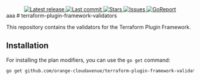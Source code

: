 <div align="center">
    <a href="https://github.com/orange-cloudavenue/terraform-plugin-framework-validators/releases/latest">
      <img alt="Latest release" src="https://img.shields.io/github/v/release/orange-cloudavenue/terraform-plugin-framework-validators?style=for-the-badge&logo=starship&color=C9CBFF&logoColor=D9E0EE&labelColor=302D41&include_prerelease&sort=semver" />
    </a>
    <a href="https://github.com/orange-cloudavenue/terraform-plugin-framework-validators/pulse">
      <img alt="Last commit" src="https://img.shields.io/github/last-commit/orange-cloudavenue/terraform-plugin-framework-validators?style=for-the-badge&logo=starship&color=8bd5ca&logoColor=D9E0EE&labelColor=302D41"/>
    </a>
    <a href="https://github.com/orange-cloudavenue/terraform-plugin-framework-validators/stargazers">
      <img alt="Stars" src="https://img.shields.io/github/stars/orange-cloudavenue/terraform-plugin-framework-validators?style=for-the-badge&logo=starship&color=c69ff5&logoColor=D9E0EE&labelColor=302D41" />
    </a>
    <a href="https://github.com/orange-cloudavenue/terraform-plugin-framework-validators/issues">
      <img alt="Issues" src="https://img.shields.io/github/issues/orange-cloudavenue/terraform-plugin-framework-validators?style=for-the-badge&logo=bilibili&color=F5E0DC&logoColor=D9E0EE&labelColor=302D41" />
    </a>
    <a href="https://goreportcard.com/report/github.com/orange-cloudavenue/terraform-plugin-framework-validators">
      <img alt="GoReport" src="https://goreportcard.com/badge/github.com/orange-cloudavenue/terraform-plugin-framework-validators?style=for-the-badge" />
    </a>
</div>
aaa
# terraform-plugin-framework-validators

This repository contains the validators for the Terraform Plugin Framework.

## Installation

For installing the plan modifiers, you can use the `go get` command:

```sh
go get github.com/orange-cloudavenue/terraform-plugin-framework-validators@latest
```
